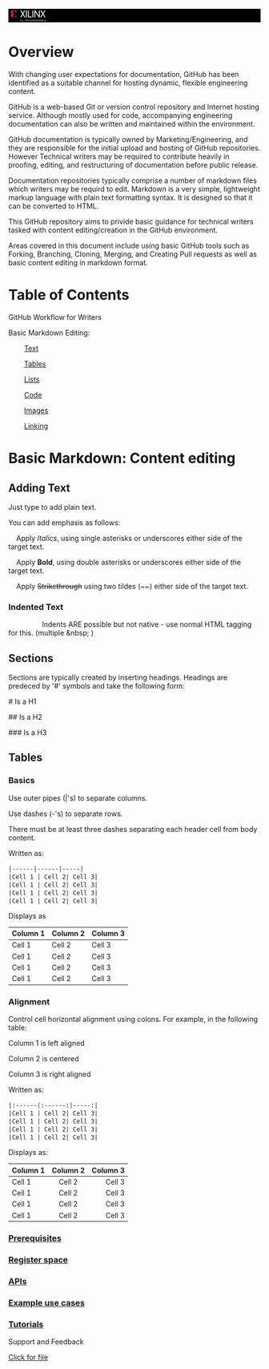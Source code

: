 ![](/images/capture.PNG)


# Overview
With changing user expectations for documentation, GitHub has been identified as a suitable channel for hosting dynamic, flexible engineering content.

GitHub is a web-based Git or version control repository and Internet hosting service. 
Although mostly used for code, accompanying engineering documentation can also be written and maintained within the environment.

GitHub documentation is typically owned by Marketing/Engineering, and they are responsible for the initial upload and hosting of GitHub repositories. However Technical writers may be required to contribute heavily in proofing, editing, and restructuring of documentation before public release.

Documentation repositories typically comprise a number of markdown files which writers may be requird to edit. Markdown is a very simple, lightweight markup language with plain text formatting syntax. It is designed so that it can be converted to HTML.

This GitHub repository aims to privide basic guidance for technical writers tasked with content editing/creation in the GitHub environment.

Areas covered in this document include using basic GitHub tools such as Forking, Branching, Cloning, Merging, and Creating Pull requests as well as basic content editing in markdown format.

# Table of Contents

GitHub Workflow for Writers

Basic Markdown Editing:

&nbsp;&nbsp;&nbsp;&nbsp;&nbsp;&nbsp;&nbsp;&nbsp;[Text][]

&nbsp;&nbsp;&nbsp;&nbsp;&nbsp;&nbsp;&nbsp;&nbsp;[Tables][]

&nbsp;&nbsp;&nbsp;&nbsp;&nbsp;&nbsp;&nbsp;&nbsp;[Lists][]

&nbsp;&nbsp;&nbsp;&nbsp;&nbsp;&nbsp;&nbsp;&nbsp;[Code][]

&nbsp;&nbsp;&nbsp;&nbsp;&nbsp;&nbsp;&nbsp;&nbsp;[Images][]

&nbsp;&nbsp;&nbsp;&nbsp;&nbsp;&nbsp;&nbsp;&nbsp;[Linking][]






# Basic Markdown: Content editing

## Adding Text

Just type to add plain text.

You can add emphasis as follows:

&nbsp;&nbsp;&nbsp;&nbsp;Apply *Italics*, using single asterisks or underscores either side of the target text.

&nbsp;&nbsp;&nbsp;&nbsp;Apply **Bold**, using double asterisks or underscores either side of the target text.

&nbsp;&nbsp;&nbsp;&nbsp;Apply ~~Strikethrough~~ using two tildes (\~~) either side of the target text.

### Indented Text
&nbsp;&nbsp;&nbsp;&nbsp;&nbsp;&nbsp;&nbsp;&nbsp;&nbsp;&nbsp;&nbsp;&nbsp;&nbsp;&nbsp;&nbsp;&nbsp; Indents ARE possible but not native - use normal HTML tagging for this. (multiple \&nbsp;&nbsp;)

## Sections
Sections are typically created by inserting headings.
Headings are predeced by '#' symbols and take the following form:

\# Is a H1

\## Is a H2

\### Is a H3

## Tables

### Basics

Use outer pipes (|'s) to separate columns.

Use dashes (-'s) to separate rows.

There must be at least three dashes separating each header cell from body content.

Written as:

```|Column 1 | Column 2 |Column 3|
|------|------|-----|
|Cell 1 | Cell 2| Cell 3|
|Cell 1 | Cell 2| Cell 3|
|Cell 1 | Cell 2| Cell 3|
|Cell 1 | Cell 2| Cell 3|
```
Displays as

|Column 1 | Column 2 |Column 3|
|------|------|-----|
|Cell 1 | Cell 2| Cell 3|
|Cell 1 | Cell 2| Cell 3|
|Cell 1 | Cell 2| Cell 3|
|Cell 1 | Cell 2| Cell 3|

### Alignment

Control cell horizontal alignment using colons. For example, in the following table:

Column 1 is left aligned

Column 2 is centered

Column 3 is right aligned

Written as:

```|Column 1 | Column 2 |Column 3|
|:------|:------:|-----:|
|Cell 1 | Cell 2| Cell 3|
|Cell 1 | Cell 2| Cell 3|
|Cell 1 | Cell 2| Cell 3|
|Cell 1 | Cell 2| Cell 3|
```

Displays as:

|Column 1 | Column 2 |Column 3|
|:------|:------:|-----:|
|Cell 1 | Cell 2| Cell 3|
|Cell 1 | Cell 2| Cell 3|
|Cell 1 | Cell 2| Cell 3|
|Cell 1 | Cell 2| Cell 3|



### [Prerequisites][]

### [Register space][]

### [APIs][]

### [Example use cases][]

### [Tutorials][]


Support and Feedback

[Click for file][]

[Click for file]:file_2.md

[Prerequisites]:prerequisites.md

[Register space]:registers.md

[APIs]:apis.md

[Example use cases]:examples.md

[Tutorials]:tutorials.md

[Text]:text.md

[Tables]:tables.md

[Lists]:lists.md

[Code]:code.md

[Images]:images.md

[Linking]:linking.md



